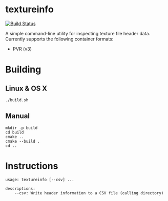 # textureinfo
[![Build Status](https://travis-ci.org/joedavisdev/textureinfo.svg?branch=develop)](https://travis-ci.org/joedavisdev/textureinfo)

A simple command-line utility for inspecting texture file header data. Currently supports the following container formats:

* PVR (v3)

# Building

## Linux & OS X
````bash
./build.sh
````

## Manual

````
mkdir -p build
cd build
cmake ..
cmake --build .
cd ..

````

# Instructions

````
usage: textureinfo [--csv] ...

descriptions:
	--csv: Write header information to a CSV file (calling directory)
````
